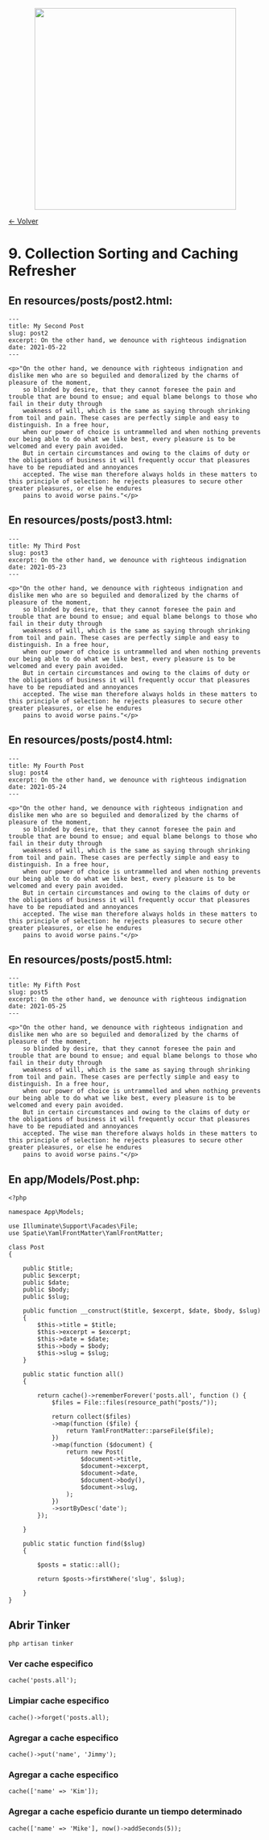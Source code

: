 <p align="center"><a href="https://laravel.com" target="_blank"><img src="https://raw.githubusercontent.com/laravel/art/master/logo-lockup/5%20SVG/2%20CMYK/1%20Full%20Color/laravel-logolockup-cmyk-red.svg" width="400"></a></p>

[<- Volver](../../README.md)

# 9. Collection Sorting and Caching Refresher

## En resources/posts/post2.html:

    ---
    title: My Second Post
    slug: post2
    excerpt: On the other hand, we denounce with righteous indignation
    date: 2021-05-22
    ---

    <p>"On the other hand, we denounce with righteous indignation and dislike men who are so beguiled and demoralized by the charms of pleasure of the moment, 
        so blinded by desire, that they cannot foresee the pain and trouble that are bound to ensue; and equal blame belongs to those who fail in their duty through 
        weakness of will, which is the same as saying through shrinking from toil and pain. These cases are perfectly simple and easy to distinguish. In a free hour, 
        when our power of choice is untrammelled and when nothing prevents our being able to do what we like best, every pleasure is to be welcomed and every pain avoided. 
        But in certain circumstances and owing to the claims of duty or the obligations of business it will frequently occur that pleasures have to be repudiated and annoyances 
        accepted. The wise man therefore always holds in these matters to this principle of selection: he rejects pleasures to secure other greater pleasures, or else he endures 
        pains to avoid worse pains."</p>

## En resources/posts/post3.html:

    ---
    title: My Third Post
    slug: post3
    excerpt: On the other hand, we denounce with righteous indignation
    date: 2021-05-23
    ---

    <p>"On the other hand, we denounce with righteous indignation and dislike men who are so beguiled and demoralized by the charms of pleasure of the moment, 
        so blinded by desire, that they cannot foresee the pain and trouble that are bound to ensue; and equal blame belongs to those who fail in their duty through 
        weakness of will, which is the same as saying through shrinking from toil and pain. These cases are perfectly simple and easy to distinguish. In a free hour, 
        when our power of choice is untrammelled and when nothing prevents our being able to do what we like best, every pleasure is to be welcomed and every pain avoided. 
        But in certain circumstances and owing to the claims of duty or the obligations of business it will frequently occur that pleasures have to be repudiated and annoyances 
        accepted. The wise man therefore always holds in these matters to this principle of selection: he rejects pleasures to secure other greater pleasures, or else he endures 
        pains to avoid worse pains."</p>

## En resources/posts/post4.html:

    ---
    title: My Fourth Post
    slug: post4
    excerpt: On the other hand, we denounce with righteous indignation
    date: 2021-05-24
    ---

    <p>"On the other hand, we denounce with righteous indignation and dislike men who are so beguiled and demoralized by the charms of pleasure of the moment, 
        so blinded by desire, that they cannot foresee the pain and trouble that are bound to ensue; and equal blame belongs to those who fail in their duty through 
        weakness of will, which is the same as saying through shrinking from toil and pain. These cases are perfectly simple and easy to distinguish. In a free hour, 
        when our power of choice is untrammelled and when nothing prevents our being able to do what we like best, every pleasure is to be welcomed and every pain avoided. 
        But in certain circumstances and owing to the claims of duty or the obligations of business it will frequently occur that pleasures have to be repudiated and annoyances 
        accepted. The wise man therefore always holds in these matters to this principle of selection: he rejects pleasures to secure other greater pleasures, or else he endures 
        pains to avoid worse pains."</p>

## En resources/posts/post5.html:

    ---
    title: My Fifth Post
    slug: post5
    excerpt: On the other hand, we denounce with righteous indignation
    date: 2021-05-25
    ---

    <p>"On the other hand, we denounce with righteous indignation and dislike men who are so beguiled and demoralized by the charms of pleasure of the moment, 
        so blinded by desire, that they cannot foresee the pain and trouble that are bound to ensue; and equal blame belongs to those who fail in their duty through 
        weakness of will, which is the same as saying through shrinking from toil and pain. These cases are perfectly simple and easy to distinguish. In a free hour, 
        when our power of choice is untrammelled and when nothing prevents our being able to do what we like best, every pleasure is to be welcomed and every pain avoided. 
        But in certain circumstances and owing to the claims of duty or the obligations of business it will frequently occur that pleasures have to be repudiated and annoyances 
        accepted. The wise man therefore always holds in these matters to this principle of selection: he rejects pleasures to secure other greater pleasures, or else he endures 
        pains to avoid worse pains."</p>

## En app/Models/Post.php:

    <?php

    namespace App\Models;

    use Illuminate\Support\Facades\File;
    use Spatie\YamlFrontMatter\YamlFrontMatter;

    class Post 
    {

        public $title;
        public $excerpt;
        public $date;
        public $body;
        public $slug;

        public function __construct($title, $excerpt, $date, $body, $slug)
        {
            $this->title = $title;
            $this->excerpt = $excerpt;
            $this->date = $date;
            $this->body = $body;
            $this->slug = $slug;
        }

        public static function all()
        {
            
            return cache()->rememberForever('posts.all', function () {
                $files = File::files(resource_path("posts/"));

                return collect($files)
                ->map(function ($file) {
                    return YamlFrontMatter::parseFile($file);
                })
                ->map(function ($document) {
                    return new Post(
                        $document->title,
                        $document->excerpt,
                        $document->date,
                        $document->body(),
                        $document->slug,
                    );
                })
                ->sortByDesc('date');
            });

        }

        public static function find($slug) 
        {

            $posts = static::all();

            return $posts->firstWhere('slug', $slug);
            
        }
    }

## Abrir Tinker

    php artisan tinker

### Ver cache especifico

    cache('posts.all');

### Limpiar cache especifico

    cache()->forget('posts.all);

### Agregar a cache especifico

    cache()->put('name', 'Jimmy');

### Agregar a cache especifico

    cache(['name' => 'Kim']);

### Agregar a cache espeficio durante un tiempo determinado

    cache(['name' => 'Mike'], now()->addSeconds(5));
